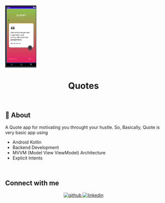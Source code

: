 <p al![quote](https://user-images.githubusercontent.com/98213905/228886091-a24ee2e2-c6c3-428b-8e20-83cca63ca5a2.png)
ign="center">
    <a>
    <img src="quote.png" width="100" height="200"/>
    </a>
    <h1 align="center">Quotes</h1>
</p>

&nbsp;&nbsp;&nbsp;&nbsp;&nbsp;&nbsp;&nbsp;&nbsp;

## 🌟 About
A Quote app for motivating you throught your hustle.
So, Basically, Quote is very basic app using
- Android Kotlin
- Backend Development
- MVVM (Model View ViewModel) Architecture
- Explicit Intents


&nbsp;&nbsp;&nbsp;&nbsp;&nbsp;&nbsp;&nbsp;&nbsp;


## Connect with me

<div align="center">
<a href="https://github.com/uphargaur" target="_blank">
<img src=https://img.shields.io/badge/github-%2324292e.svg?&style=for-the-badge&logo=github&logoColor=white alt=github style="margin-bottom: 5px;" />
</a>
<a href="https://www.linkedin.com/in/uphargaur" target="_blank">
<img src=https://img.shields.io/badge/linkedin-%231E77B5.svg?&style=for-the-badge&logo=linkedin&logoColor=white alt=linkedin style="margin-bottom: 5px;" />
</div> 
    
